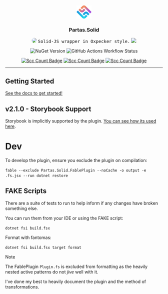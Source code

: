 <div id="top"></div>

<br />


<div align="center">
  <a href="https://github.com/shayanhabibi/Partas.Solid" target="_blank">
  <img src="https://github.com/shayanhabibi/Partas.Solid/blob/master/Public/Partas_d00b_00a%20icon.png" height="42px"/>
  </a>
<h3 align="center">Partas.Solid</h3>
  <p align="center">
    <img src="https://www.solidjs.com/img/logo/without-wordmark/logo.svg" height="24px" style="border-radius:8px;" />
    <kbd>Solid-JS wrapper in Oxpecker style.</kbd>
    <img src="https://fsharp.org/img/logo/fsharp256.png" height="24px" />
  </p>
</div>

<div align="center">

![NuGet Version](https://img.shields.io/nuget/v/Partas.Solid?style=flat)
![GitHub Actions Workflow Status](https://img.shields.io/github/actions/workflow/status/shayanhabibi/Partas.Solid/dotnet.yml)

</div>
<div align="center">

[![Scc Count Badge](https://sloc.xyz/github/shayanhabibi/Partas.Solid/?category=code&badge-bg-color=9100FF)](https://github.com/shayanhabibi/Partas.Solid/)
[![Scc Count Badge](https://sloc.xyz/github/shayanhabibi/Partas.Solid/?category=comments&badge-bg-color=5E00B5)](https://github.com/shayanhabibi/Partas.Solid/)
[![Scc Count Badge](https://sloc.xyz/github/shayanhabibi/Partas.Solid/?category=cocomo&badge-bg-color=3B0086)](https://github.com/shayanhabibi/Partas.Solid/)


</div>

---

## Getting Started

[See the docs to get started!](https://partas-solid.vercel.app/partas-solid)

[//]: # (~~[Legacy Docs]&#40;http://shayanhabibi.github.io/partas-solid-docs/&#41;~~)

## v2.1.0 - Storybook Support

Storybook is implicitly supported by the plugin. [You can see how its used here](https://partas-solid.vercel.app/partas-solid/storybook).


# Dev

To develop the plugin, ensure you exclude the plugin on compilation:

`fable --exclude Partas.Solid.FablePlugin --noCache -o output -e .fs.jsx --run dotnet restore`

## FAKE Scripts

There are a suite of tests to run to help inform if any changes have broken something else.

You can run them from your IDE or using the FAKE script:

`dotnet fsi build.fsx`

Format with fantomas:

`dotnet fsi build.fsx target format`

> [!NOTE]
> The FablePlugin `Plugin.fs` is excluded from formatting as the heavily nested
> active patterns do not *jive* well with it.

I've done my best to heavily document the plugin and the method of transformations.
